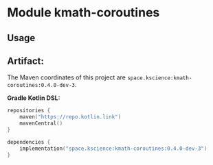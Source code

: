 # Module kmath-coroutines



## Usage

## Artifact:

The Maven coordinates of this project are `space.kscience:kmath-coroutines:0.4.0-dev-3`.

**Gradle Kotlin DSL:**
```kotlin
repositories {
    maven("https://repo.kotlin.link")
    mavenCentral()
}

dependencies {
    implementation("space.kscience:kmath-coroutines:0.4.0-dev-3")
}
```
